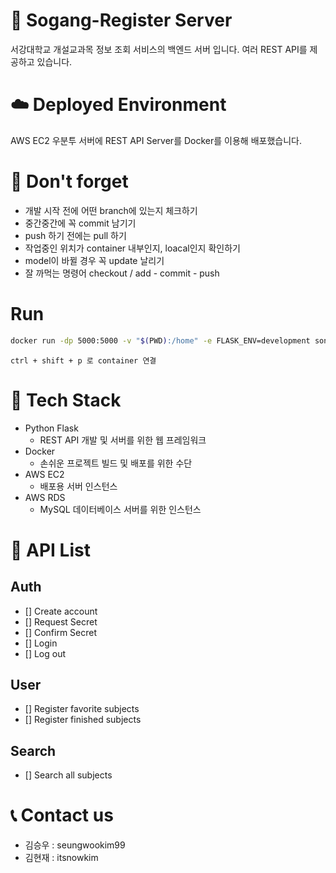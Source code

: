 # 🏫 Sogang-Register Server
서강대학교 개설교과목 정보 조회 서비스의 백엔드 서버 입니다.
여러 REST API를 제공하고 있습니다.

# ☁️ Deployed Environment
AWS EC2 우분투 서버에 REST API Server를 Docker를 이용해 배포했습니다.

# 🔧 Don't forget

* 개발 시작 전에 어떤 branch에 있는지 체크하기
* 중간중간에 꼭 commit 남기기
* push 하기 전에는 pull 하기
* 작업중인 위치가 container 내부인지, loacal인지 확인하기
* model이 바뀔 경우 꼭 update 날리기
* 잘 까먹는 명령어 checkout / add - commit - push

# Run

```bash
docker run -dp 5000:5000 -v "$(PWD):/home" -e FLASK_ENV=development sonic886/sogang-register
```

```
ctrl + shift + p 로 container 연결
```

# 🔧 Tech Stack
* Python Flask
  * REST API 개발 및 서버를 위한 웹 프레임워크
* Docker
  * 손쉬운 프로젝트 빌드 및 배포를 위한 수단
* AWS EC2
  * 배포용 서버 인스턴스
* AWS RDS
  * MySQL 데이터베이스 서버를 위한 인스턴스

# 📃 API List
## Auth
- [] Create account
- [] Request Secret
- [] Confirm Secret
- [] Login
- [] Log out
## User
- [] Register favorite subjects
- [] Register finished subjects
## Search
- [] Search all subjects

# 📞 Contact us
- 김승우 : seungwookim99
- 김현재 : itsnowkim
